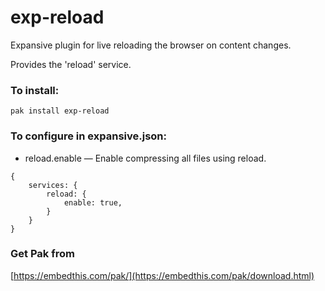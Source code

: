 exp-reload
===

Expansive plugin for live reloading the browser on content changes.

Provides the 'reload' service.

### To install:

    pak install exp-reload

### To configure in expansive.json:

* reload.enable &mdash; Enable compressing all files using reload.

```
{
    services: {
        reload: {
            enable: true,
        }
    }
}
```

### Get Pak from

[https://embedthis.com/pak/](https://embedthis.com/pak/download.html)
